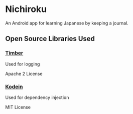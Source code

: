 # Nichiroku
An Android app for learning Japanese by keeping a journal.

## Open Source Libraries Used
### [Timber](https://github.com/JakeWharton/timber)
Used for logging

Apache 2 License

### [Kodein](https://github.com/Kodein-Framework/Kodein-DI)
Used for dependency injection

MIT License
